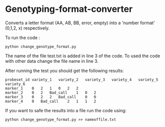 # Genotyping-format-converter
Converts a letter format (AA, AB, BB, error, empty) into a 'number format' (0,1,2, x) respectively.

To run the code : 

```
python change_genotype_format.py 
```
The name of the file test.txt is added in line 3 of the code. To used the code with other data change the file name in line 3.

After running the test you should get the following results:

```
probeset_id	variety_1	variety_2	variety_3	variety_4	variety_5	variety_6
marker_1	0	2	1	0	2	2
marker_2	0	2	Bad_call	1	0	2
marker_3	0	2	2	Bad_call	0	0
marker_4	0	Bad_call	2	1	1	2
```
If you want to safe the results into a file run the code using:

```
python change_genotype_format.py >> nameoffile.txt
```
